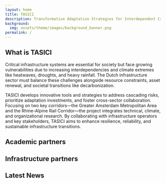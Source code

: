 ```yaml
---
layout: home
title: TASICI
description: Transformative Adaptation Strategies for Interdependent Critical Infrastructure
background:
  img: assets/theme/images/background_banner.png
permalink: /
---
```


## What is TASICI
Critical infrastructure systems are essential for society but face growing vulnerabilities due to increasing interdependencies and climate extremes like heatwaves, droughts, and heavy rainfall. The Dutch infrastructure sector must balance these challenges alongside resource constraints, asset renewal, and societal transitions like decarbonization. 

TASICI develops innovative tools and strategies to address cascading risks, prioritize adaptation investments, and foster cross-sector collaboration. Focusing on two key corridors—the Greater Amsterdam Metropolitan Area and the Rhine-Alpine Rail Corridor—the project integrates technical, climate, and organizational research. By collaborating with infrastructure operators and key stakeholders, TASICI aims to enhance resilience, reliability, and sustainable infrastructure transitions.

## Academic partners


## Infrastructure partners



## Latest News